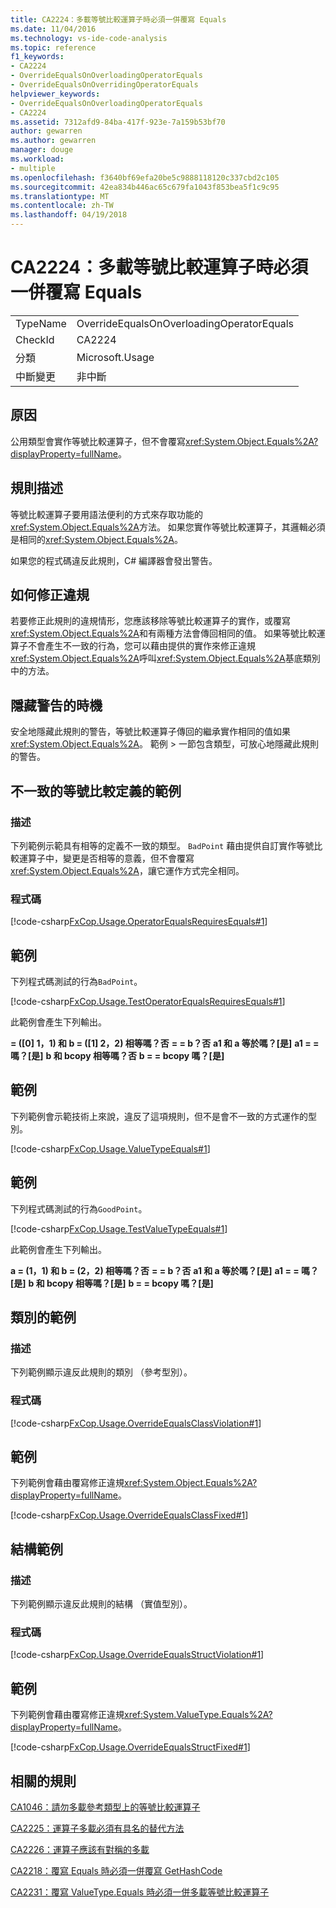 ```yaml
---
title: CA2224：多載等號比較運算子時必須一併覆寫 Equals
ms.date: 11/04/2016
ms.technology: vs-ide-code-analysis
ms.topic: reference
f1_keywords:
- CA2224
- OverrideEqualsOnOverloadingOperatorEquals
- OverrideEqualsOnOverridingOperatorEquals
helpviewer_keywords:
- OverrideEqualsOnOverloadingOperatorEquals
- CA2224
ms.assetid: 7312afd9-84ba-417f-923e-7a159b53bf70
author: gewarren
ms.author: gewarren
manager: douge
ms.workload:
- multiple
ms.openlocfilehash: f3640bf69efa20be5c9888118120c337cbd2c105
ms.sourcegitcommit: 42ea834b446ac65c679fa1043f853bea5f1c9c95
ms.translationtype: MT
ms.contentlocale: zh-TW
ms.lasthandoff: 04/19/2018
---
```

# <a name="ca2224-override-equals-on-overloading-operator-equals"></a>CA2224：多載等號比較運算子時必須一併覆寫 Equals
|||
|-|-|
|TypeName|OverrideEqualsOnOverloadingOperatorEquals|
|CheckId|CA2224|
|分類|Microsoft.Usage|
|中斷變更|非中斷|

## <a name="cause"></a>原因
 公用類型會實作等號比較運算子，但不會覆寫<xref:System.Object.Equals%2A?displayProperty=fullName>。

## <a name="rule-description"></a>規則描述
 等號比較運算子要用語法便利的方式來存取功能的<xref:System.Object.Equals%2A>方法。 如果您實作等號比較運算子，其邏輯必須是相同的<xref:System.Object.Equals%2A>。

 如果您的程式碼違反此規則，C# 編譯器會發出警告。

## <a name="how-to-fix-violations"></a>如何修正違規
 若要修正此規則的違規情形，您應該移除等號比較運算子的實作，或覆寫<xref:System.Object.Equals%2A>和有兩種方法會傳回相同的值。 如果等號比較運算子不會產生不一致的行為，您可以藉由提供的實作來修正違規<xref:System.Object.Equals%2A>呼叫<xref:System.Object.Equals%2A>基底類別中的方法。

## <a name="when-to-suppress-warnings"></a>隱藏警告的時機
 安全地隱藏此規則的警告，等號比較運算子傳回的繼承實作相同的值如果<xref:System.Object.Equals%2A>。 範例 > 一節包含類型，可放心地隱藏此規則的警告。

## <a name="examples-of-inconsistent-equality-definitions"></a>不一致的等號比較定義的範例

### <a name="description"></a>描述
 下列範例示範具有相等的定義不一致的類型。 `BadPoint` 藉由提供自訂實作等號比較運算子中，變更是否相等的意義，但不會覆寫<xref:System.Object.Equals%2A>，讓它運作方式完全相同。

### <a name="code"></a>程式碼
 [!code-csharp[FxCop.Usage.OperatorEqualsRequiresEquals#1](../code-quality/codesnippet/CSharp/ca2224-override-equals-on-overloading-operator-equals_1.cs)]

## <a name="example"></a>範例
 下列程式碼測試的行為`BadPoint`。

 [!code-csharp[FxCop.Usage.TestOperatorEqualsRequiresEquals#1](../code-quality/codesnippet/CSharp/ca2224-override-equals-on-overloading-operator-equals_2.cs)]

 此範例會產生下列輸出。

 **= ([0] 1，1) 和 b = ([1] 2，2) 相等嗎？否**
 **= = b？否**
**a1 和 a 等於嗎？[是]**
**a1 = = 嗎？[是]**
**b 和 bcopy 相等嗎？否**
**b = = bcopy 嗎？[是]**
## <a name="example"></a>範例
 下列範例會示範技術上來說，違反了這項規則，但不是會不一致的方式運作的型別。

 [!code-csharp[FxCop.Usage.ValueTypeEquals#1](../code-quality/codesnippet/CSharp/ca2224-override-equals-on-overloading-operator-equals_3.cs)]

## <a name="example"></a>範例
 下列程式碼測試的行為`GoodPoint`。

 [!code-csharp[FxCop.Usage.TestValueTypeEquals#1](../code-quality/codesnippet/CSharp/ca2224-override-equals-on-overloading-operator-equals_4.cs)]

 此範例會產生下列輸出。

 **a = (1，1) 和 b = (2，2) 相等嗎？否**
 **= = b？否**
**a1 和 a 等於嗎？[是]**
**a1 = = 嗎？[是]**
**b 和 bcopy 相等嗎？[是]**
**b = = bcopy 嗎？[是]**
## <a name="class-example"></a>類別的範例

### <a name="description"></a>描述
 下列範例顯示違反此規則的類別 （參考型別）。

### <a name="code"></a>程式碼
 [!code-csharp[FxCop.Usage.OverrideEqualsClassViolation#1](../code-quality/codesnippet/CSharp/ca2224-override-equals-on-overloading-operator-equals_5.cs)]

## <a name="example"></a>範例
 下列範例會藉由覆寫修正違規<xref:System.Object.Equals%2A?displayProperty=fullName>。

 [!code-csharp[FxCop.Usage.OverrideEqualsClassFixed#1](../code-quality/codesnippet/CSharp/ca2224-override-equals-on-overloading-operator-equals_6.cs)]

## <a name="structure-example"></a>結構範例

### <a name="description"></a>描述
 下列範例顯示違反此規則的結構 （實值型別）。

### <a name="code"></a>程式碼
 [!code-csharp[FxCop.Usage.OverrideEqualsStructViolation#1](../code-quality/codesnippet/CSharp/ca2224-override-equals-on-overloading-operator-equals_7.cs)]

## <a name="example"></a>範例
 下列範例會藉由覆寫修正違規<xref:System.ValueType.Equals%2A?displayProperty=fullName>。

 [!code-csharp[FxCop.Usage.OverrideEqualsStructFixed#1](../code-quality/codesnippet/CSharp/ca2224-override-equals-on-overloading-operator-equals_8.cs)]

## <a name="related-rules"></a>相關的規則
 [CA1046：請勿多載參考類型上的等號比較運算子](../code-quality/ca1046-do-not-overload-operator-equals-on-reference-types.md)

 [CA2225：運算子多載必須有具名的替代方法](../code-quality/ca2225-operator-overloads-have-named-alternates.md)

 [CA2226：運算子應該有對稱的多載](../code-quality/ca2226-operators-should-have-symmetrical-overloads.md)

 [CA2218：覆寫 Equals 時必須一併覆寫 GetHashCode](../code-quality/ca2218-override-gethashcode-on-overriding-equals.md)

 [CA2231：覆寫 ValueType.Equals 時必須一併多載等號比較運算子](../code-quality/ca2231-overload-operator-equals-on-overriding-valuetype-equals.md)
